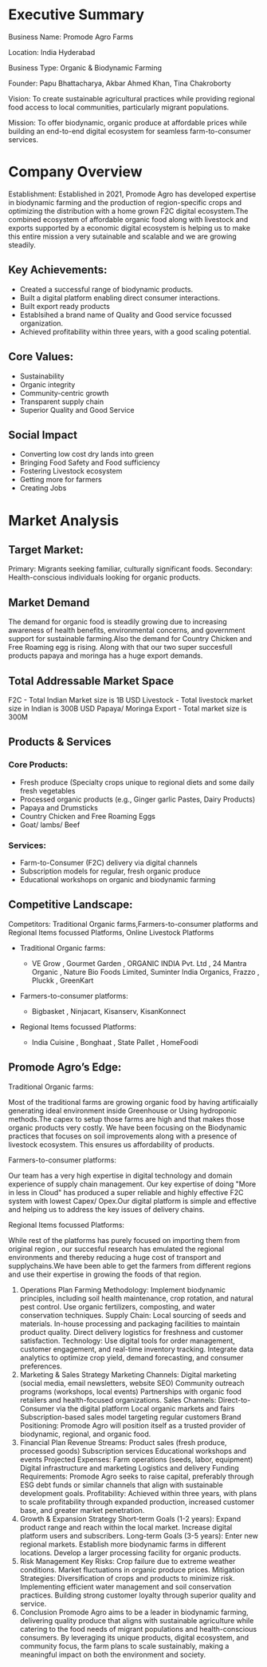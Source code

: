
# Executive Summary

Business Name: Promode Agro Farms

Location: India Hyderabad

Business Type: Organic & Biodynamic Farming

Founder: Papu Bhattacharya, Akbar Ahmed Khan, Tina Chakroborty 

Vision: To create sustainable agricultural practices while providing regional food access to local communities, particularly migrant populations.

Mission: To offer biodynamic, organic produce at affordable prices while building an end-to-end digital ecosystem for seamless farm-to-consumer services.

# Company Overview

Establishment: Established in 2021, Promode Agro has developed expertise in  biodynamic farming and the production of region-specific crops and optimizing the distribution with a  home grown F2C digital ecosystem.The combined ecosystem of affordable organic food along with livestock and exports supported by a economic digital ecosystem is helping us to make this entire mission a very sutainable and scalable and we are growing steadily.

## Key Achievements:

-   Created a successful range of biodynamic products.
-   Built a digital platform enabling direct consumer interactions.
-   Built export ready products
-   Establsihed a brand name of Quality and Good service focussed organization.
-   Achieved profitability within three years, with a good scaling potential.

## Core Values:

-   Sustainability
-   Organic integrity
-   Community-centric growth
-   Transparent supply chain
-   Superior Quality and Good Service
  
## Social Impact

-   Converting low cost dry lands into green
-   Bringing Food Safety and Food sufficiency
-   Fostering Livestock ecosystem
-   Getting more for farmers
-   Creating Jobs

# Market Analysis

## Target Market:

Primary: Migrants seeking familiar, culturally significant foods.
Secondary: Health-conscious individuals looking for organic products.

## Market Demand

The demand for organic food is steadily growing due to increasing awareness of health benefits, environmental concerns, and government support for sustainable farming.Also the demand for Country Chicken and Free Roaming egg is rising. Along with that our two super succesfull products papaya and moringa has a huge export demands.

## Total Addressable Market Space 

F2C - Total Indian Market size is 1B USD
Livestock - Total livestock market size in Indian is 300B USD
Papaya/ Moringa Export - Total market size is 300M

## Products & Services

### Core Products:

-   Fresh produce (Specialty crops unique to regional diets and some daily fresh vegetables
-   Processed organic products (e.g., Ginger garlic Pastes, Dairy Products)
-   Papaya and Drumsticks 
-   Country Chicken and Free Roaming Eggs
-   Goat/ lambs/ Beef

### Services:

-   Farm-to-Consumer (F2C) delivery via digital channels
-   Subscription models for regular, fresh organic produce
-   Educational workshops on organic and biodynamic farming

## Competitive Landscape:

Competitors: Traditional Organic farms,Farmers-to-consumer platforms and Regional Items focussed Platforms, Online Livestock Platforms 

-   Traditional Organic farms:

    -   VE Grow , Gourmet Garden , ORGANIC INDIA Pvt. Ltd , 24 Mantra Organic , Nature Bio Foods Limited, Suminter India Organics, Frazzo , Pluckk , GreenKart

-   Farmers-to-consumer platforms:

    -   Bigbasket , Ninjacart, Kisanserv, KisanKonnect 

-   Regional Items focussed Platforms:
  
    -   India Cuisine , Bonghaat , State Pallet , HomeFoodi

## Promode Agro’s Edge: 

Traditional Organic farms:

Most of the traditional farms are growing organic food by having artificaially generating ideal environment inside Greenhouse or Using hydroponic methods.The 
capex to setup those farms are high and that makes those organic products very 
costly. We have been focusing  on the Biodynamic practices that focuses on soil improvements along with a presence of livestock ecosystem. This ensures us affordability of products.

Farmers-to-consumer platforms:

Our team has a very high expertise in digital technology and domain experience of supply chain management. Our key expertise of doing "More in less in Cloud" has produced a super reliable and highly effective F2C system with lowest Capex/ Opex.Our digital platform is simple and effective and helping us to address the key issues of delivery chains. 

Regional Items focussed Platforms:

While rest of the platforms has purely focused on importing them from original region , our succesful research has emulated the regional environments and thereby reducing a huge cost of transport and supplychains.We have been able to get the farmers from different regions and use their expertise in growing the foods of that region.


1. Operations Plan
Farming Methodology:
Implement biodynamic principles, including soil health maintenance, crop rotation, and natural pest control.
Use organic fertilizers, composting, and water conservation techniques.
Supply Chain:
Local sourcing of seeds and materials.
In-house processing and packaging facilities to maintain product quality.
Direct delivery logistics for freshness and customer satisfaction.
Technology:
Use digital tools for order management, customer engagement, and real-time inventory tracking.
Integrate data analytics to optimize crop yield, demand forecasting, and consumer preferences.
1. Marketing & Sales Strategy
Marketing Channels:
Digital marketing (social media, email newsletters, website SEO)
Community outreach programs (workshops, local events)
Partnerships with organic food retailers and health-focused organizations.
Sales Channels:
Direct-to-Consumer via the digital platform
Local organic markets and fairs
Subscription-based sales model targeting regular customers
Brand Positioning:
Promode Agro will position itself as a trusted provider of biodynamic, regional, and organic food.
1. Financial Plan
Revenue Streams:
Product sales (fresh produce, processed goods)
Subscription services
Educational workshops and events
Projected Expenses:
Farm operations (seeds, labor, equipment)
Digital infrastructure and marketing
Logistics and delivery
Funding Requirements:
Promode Agro seeks to raise capital, preferably through ESG debt funds or similar channels that align with sustainable development goals.
Profitability:
Achieved within three years, with plans to scale profitability through expanded production, increased customer base, and greater market penetration.
1. Growth & Expansion Strategy
Short-term Goals (1-2 years):
Expand product range and reach within the local market.
Increase digital platform users and subscribers.
Long-term Goals (3-5 years):
Enter new regional markets.
Establish more biodynamic farms in different locations.
Develop a larger processing facility for organic products.
1. Risk Management
Key Risks:
Crop failure due to extreme weather conditions.
Market fluctuations in organic produce prices.
Mitigation Strategies:
Diversification of crops and products to minimize risk.
Implementing efficient water management and soil conservation practices.
Building strong customer loyalty through superior quality and service.
1.  Conclusion
Promode Agro aims to be a leader in biodynamic farming, delivering quality produce that aligns with sustainable agriculture while catering to the food needs of migrant populations and health-conscious consumers. By leveraging its unique products, digital ecosystem, and community focus, the farm plans to scale sustainably, making a meaningful impact on both the environment and society.